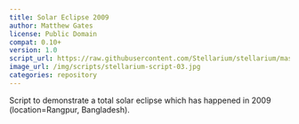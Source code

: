 ```yaml
---
title: Solar Eclipse 2009
author: Matthew Gates
license: Public Domain
compat: 0.10+
version: 1.0
script_url: https://raw.githubusercontent.com/Stellarium/stellarium/master/scripts/solar_eclipse.ssc
image_url: /img/scripts/stellarium-script-03.jpg
categories: repository
---
```

Script to demonstrate a total solar eclipse which has happened in 2009 (location=Rangpur, Bangladesh).